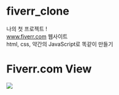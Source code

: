 # fiverr_clone

나의 첫 프로젝트 ! <br/>
www.fiverr.com 웹사이트 <br/>
html, css, 약간의 JavaScript로 똑같이 만들기 

# Fiverr.com View 
<img src="https://user-images.githubusercontent.com/82620945/131207135-12447b2b-d561-41e1-b0a0-01e00985eb90.jpg"/>
